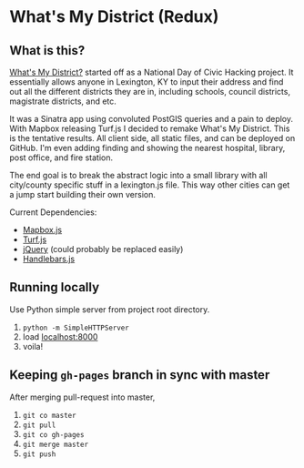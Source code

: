# What's My District (Redux)

## What is this?

[What's My District?](http://www.whatsmydistrict.org) started off as a National
Day of Civic Hacking project. It essentially allows anyone in Lexington, KY to
input their address and find out all the different districts they are in,
including schools, council districts, magistrate districts, and etc.


It was a Sinatra app using convoluted PostGIS queries and a pain to deploy.
With Mapbox releasing Turf.js I decided to remake What's My District. This
is the tentative results. All client side, all static files, and can be
deployed on GitHub. I'm even adding finding and showing the nearest
hospital, library, post office, and fire station.


The end goal is to break the abstract logic into a small
library with all city/county specific stuff in a lexington.js file. This
way other cities can get a jump start building their own version.

Current Dependencies:

- [Mapbox.js](https://www.mapbox.com/mapbox.js/api/v2.1.5/)
- [Turf.js](http://turfjs.org/)
- [jQuery](https://jquery.com/) (could probably be replaced easily)
- [Handlebars.js](http://handlebarsjs.com/)

## Running locally

Use Python simple server from project root directory.

1. `python -m SimpleHTTPServer`
1. load [localhost:8000](http://localhost:8000)
1. voila!

## Keeping `gh-pages` branch in sync with master

After merging pull-request into master,

1. `git co master`
1. `git pull`
1. `git co gh-pages`
1. `git merge master`
1. `git push`
